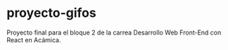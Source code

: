 # proyecto-gifos
Proyecto final para el bloque 2 de la carrea Desarrollo Web Front-End con React en Acámica.
